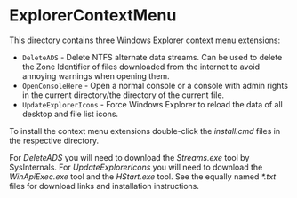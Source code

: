 # ExplorerContextMenu

This directory contains three Windows Explorer context menu extensions:

* `DeleteADS`  -  Delete NTFS alternate data streams. Can be used to delete the Zone Identifier of files downloaded from the internet to avoid annoying warnings when opening them.
* `OpenConsoleHere`  -  Open a normal console or a console with admin rights in the current directory/the directory of the current file.
* `UpdateExplorerIcons`  -  Force Windows Explorer to reload the data of all desktop and file list icons.

To install the context menu extensions double-click the _install.cmd_ files in the respective directory.

For _DeleteADS_ you will need to download the _Streams.exe_ tool by SysInternals. For _UpdateExplorerIcons_ you will need to download the _WinApiExec.exe_ tool and the _HStart.exe_ tool. See the equally named _*.txt_ files for download links and installation instructions.

